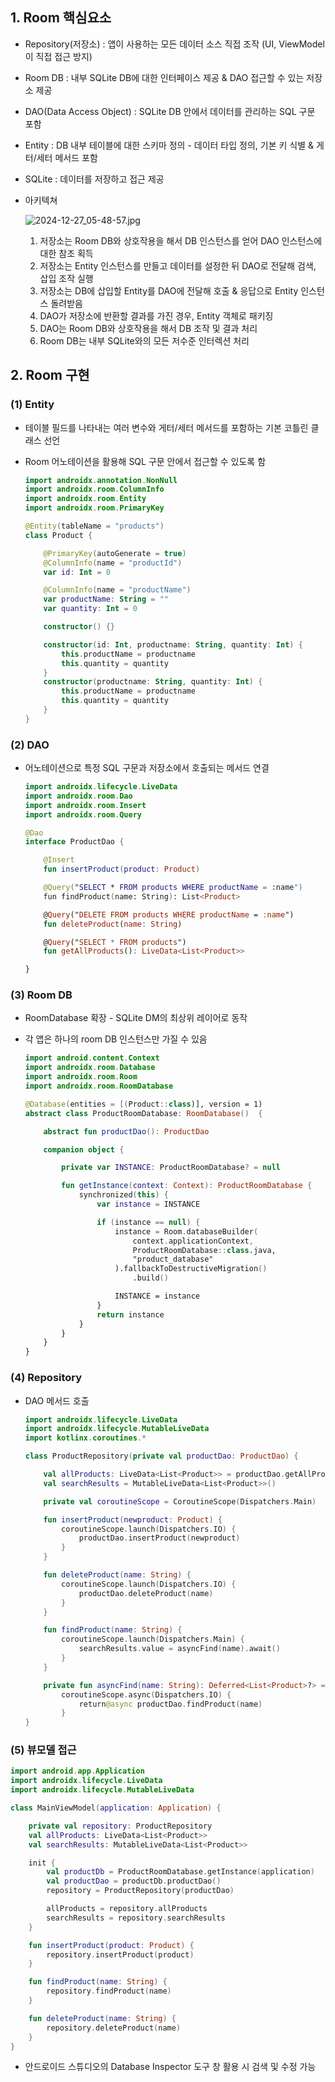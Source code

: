 ## 1. Room 핵심요소

- Repository(저장소) : 앱이 사용하는 모든 데이터 소스 직접 조작 (UI, ViewModel이 직접 접근 방지)
- Room DB : 내부 SQLite DB에 대한 인터페이스 제공 & DAO 접근할 수 있는 저장소 제공
- DAO(Data Access Object) : SQLite DB 안에서 데이터를 관리하는 SQL 구문 포함
- Entity : DB 내부 테이블에 대한 스키마 정의 - 데이터 타입 정의, 기본 키 식별 & 게터/세터 메서드 포함
- SQLite : 데이터를 저장하고 접근 제공

- 아키텍쳐

  ![2024-12-27_05-48-57.jpg](https://prod-files-secure.s3.us-west-2.amazonaws.com/edfd69d1-6c01-4d0c-9269-1bae8a4e3915/0aea2c1a-9c5f-44f9-8211-6d66c086784c/2024-12-27_05-48-57.jpg)

    1. 저장소는 Room DB와 상호작용을 해서 DB 인스턴스를 얻어 DAO 인스턴스에 대한 참조 획득
    2. 저장소는 Entity 인스턴스를 만들고 데이터를 설정한 뒤 DAO로 전달해 검색, 삽입 조작 실행
    3. 저장소는 DB에 삽입할 Entity를 DAO에 전달해 호출 & 응답으로 Entity 인스턴스 돌려받음
    4. DAO가 저장소에 반환할 결과를 가진 경우, Entity 객체로 패키징
    5. DAO는 Room DB와 상호작용을 해서 DB 조작 및 결과 처리
    6. Room DB는 내부 SQLite와의 모든 저수준 인터렉션 처리

## 2. Room 구현

### (1) Entity

- 테이블 필드를 나타내는 여러 변수와 게터/세터 메서드를 포함하는 기본 코틀린 클래스 선언
- Room 어노테이션을 활용해 SQL 구문 안에서 접근할 수 있도록 함

    ```kotlin
    import androidx.annotation.NonNull
    import androidx.room.ColumnInfo
    import androidx.room.Entity
    import androidx.room.PrimaryKey
    
    @Entity(tableName = "products")
    class Product {
    
        @PrimaryKey(autoGenerate = true)
        @ColumnInfo(name = "productId")
        var id: Int = 0
    
        @ColumnInfo(name = "productName")
        var productName: String = ""
        var quantity: Int = 0
    
        constructor() {}
    
        constructor(id: Int, productname: String, quantity: Int) {
            this.productName = productname
            this.quantity = quantity
        }
        constructor(productname: String, quantity: Int) {
            this.productName = productname
            this.quantity = quantity
        }
    }
    ```

### (2) DAO

- 어노테이션으로 특정 SQL 구문과 저장소에서 호출되는 메서드 연결

    ```kotlin
    import androidx.lifecycle.LiveData
    import androidx.room.Dao
    import androidx.room.Insert
    import androidx.room.Query
    
    @Dao
    interface ProductDao {
    
        @Insert
        fun insertProduct(product: Product)
    
        @Query("SELECT * FROM products WHERE productName = :name")
        fun findProduct(name: String): List<Product>
    
        @Query("DELETE FROM products WHERE productName = :name")
        fun deleteProduct(name: String)
    
        @Query("SELECT * FROM products")
        fun getAllProducts(): LiveData<List<Product>>
    
    }
    ```

### (3) Room DB

- RoomDatabase 확장 - SQLite DM의 최상위 레이어로 동작
- 각 앱은 하나의 room DB 인스턴스만 가질 수 있음

    ```kotlin
    import android.content.Context
    import androidx.room.Database
    import androidx.room.Room
    import androidx.room.RoomDatabase
    
    @Database(entities = [(Product::class)], version = 1)
    abstract class ProductRoomDatabase: RoomDatabase()  {
    
        abstract fun productDao(): ProductDao
    
        companion object {
    
            private var INSTANCE: ProductRoomDatabase? = null
    
            fun getInstance(context: Context): ProductRoomDatabase {
                synchronized(this) {
                    var instance = INSTANCE
    
                    if (instance == null) {
                        instance = Room.databaseBuilder(
                            context.applicationContext,
                            ProductRoomDatabase::class.java,
                            "product_database"
                        ).fallbackToDestructiveMigration()
                            .build()
    
                        INSTANCE = instance
                    }
                    return instance
                }
            }
        }
    }
    ```

### (4) Repository

- DAO 메서드 호출

    ```kotlin
    import androidx.lifecycle.LiveData
    import androidx.lifecycle.MutableLiveData
    import kotlinx.coroutines.*
    
    class ProductRepository(private val productDao: ProductDao) {
    
        val allProducts: LiveData<List<Product>> = productDao.getAllProducts()
        val searchResults = MutableLiveData<List<Product>>()
    
        private val coroutineScope = CoroutineScope(Dispatchers.Main)
    
        fun insertProduct(newproduct: Product) {
            coroutineScope.launch(Dispatchers.IO) {
                productDao.insertProduct(newproduct)
            }
        }
    
        fun deleteProduct(name: String) {
            coroutineScope.launch(Dispatchers.IO) {
                productDao.deleteProduct(name)
            }
        }
    
        fun findProduct(name: String) {
            coroutineScope.launch(Dispatchers.Main) {
                searchResults.value = asyncFind(name).await()
            }
        }
    
        private fun asyncFind(name: String): Deferred<List<Product>?> =
            coroutineScope.async(Dispatchers.IO) {
                return@async productDao.findProduct(name)
            }
    }
    ```

### (5) 뷰모델 접근

```kotlin
import android.app.Application
import androidx.lifecycle.LiveData
import androidx.lifecycle.MutableLiveData

class MainViewModel(application: Application) {

    private val repository: ProductRepository
    val allProducts: LiveData<List<Product>>
    val searchResults: MutableLiveData<List<Product>>

    init {
        val productDb = ProductRoomDatabase.getInstance(application)
        val productDao = productDb.productDao()
        repository = ProductRepository(productDao)

        allProducts = repository.allProducts
        searchResults = repository.searchResults
    }

    fun insertProduct(product: Product) {
        repository.insertProduct(product)
    }

    fun findProduct(name: String) {
        repository.findProduct(name)
    }

    fun deleteProduct(name: String) {
        repository.deleteProduct(name)
    }
}
```

- 안드로이드 스튜디오의 Database Inspector 도구 창 활용 시 검색 및 수정 가능